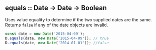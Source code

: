 ## equals :: Date -> Date -> Boolean

Uses value equality to determine if the two supplied dates are the same.
Returns `false` if any of the date objects are invalid.

```js
const date = new Date('2015-04-09');
D.equals(date, new Date('2015-04-09')); // true
D.equals(date, new Date('2014-01-01')); //false
```
